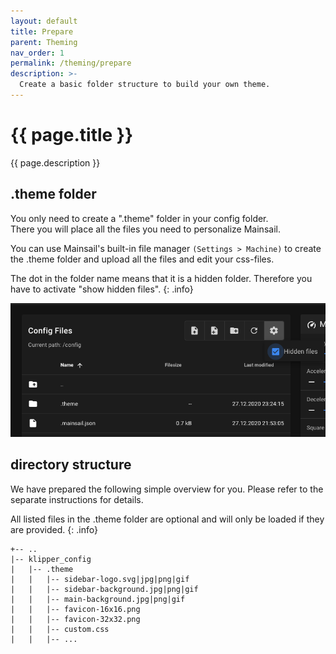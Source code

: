 ```yaml
---
layout: default
title: Prepare
parent: Theming
nav_order: 1
permalink: /theming/prepare
description: >-
  Create a basic folder structure to build your own theme.
---
```


# {{ page.title }}
{{ page.description }}

## .theme folder
You only need to create a ".theme" folder in your config folder.  
There you will place all the files you need to personalize Mainsail.

You can use Mainsail's built-in file manager `(Settings > Machine)` to create the .theme folder and upload all the files and edit your css-files.

The dot in the folder name means that it is a hidden folder. Therefore you have to activate "show hidden files".
{: .info}

![screenshot](../assets/img/customizing/screenshot-display-hidden-files.png)

## directory structure
We have prepared the following simple overview for you. 
Please refer to the separate instructions for details.

All listed files in the .theme folder are optional and will only be loaded if they are provided.
{: .info}

```
+-- ..
|-- klipper_config
|   |-- .theme
|   |   |-- sidebar-logo.svg|jpg|png|gif
|   |   |-- sidebar-background.jpg|png|gif
|   |   |-- main-background.jpg|png|gif
|   |   |-- favicon-16x16.png
|   |   |-- favicon-32x32.png
|   |   |-- custom.css
|   |   |-- ...
```